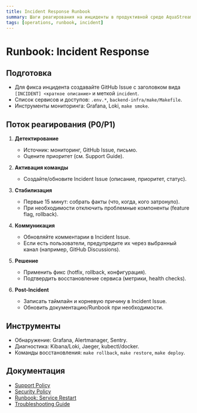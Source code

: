 ```yaml
---
title: Incident Response Runbook
summary: Шаги реагирования на инциденты в продуктивной среде AquaStream.
tags: [operations, runbook, incident]
---
```


# Runbook: Incident Response

## Подготовка

- Для фикса инцидента создавайте GitHub Issue с заголовком вида `[INCIDENT] <краткое описание>` и меткой `incident`.
- Список сервисов и доступов: `.env.*`, `backend-infra/make/Makefile`.
- Инструменты мониторинга: Grafana, Loki, `make smoke`.

## Поток реагирования (P0/P1)

1. **Детектирование**
   - Источник: мониторинг, GitHub Issue, письмо.
   - Оцените приоритет (см. Support Guide).

2. **Активация команды**
   - Создайте/обновите Incident Issue (описание, приоритет, статус).

3. **Стабилизация**
   - Первые 15 минут: собрать факты (что, когда, кого затронуло).
   - При необходимости отключить проблемные компоненты (feature flag, rollback).

4. **Коммуникация**
   - Обновляйте комментарии в Incident Issue.
   - Если есть пользователи, предупредите их через выбранный канал (например, GitHub Discussions).

5. **Решение**
   - Применить фикс (hotfix, rollback, конфигурация).
   - Подтвердить восстановление сервиса (метрики, health checks).

6. **Post-Incident**
   - Записать таймлайн и корневую причину в Incident Issue.
   - Обновить документацию/Runbook при необходимости.

## Инструменты

- Обнаружение: Grafana, Alertmanager, Sentry.
- Диагностика: Kibana/Loki, Jaeger, kubectl/docker.
- Команды восстановления: `make rollback`, `make restore`, `make deploy`.

## Документация

- [Support Policy](../policies/support.md)
- [Security Policy](../policies/security.md)
- [Runbook: Service Restart](service-restart.md)
- [Troubleshooting Guide](../troubleshooting.md)

